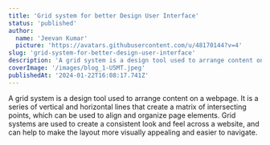 ```yaml
---
title: 'Grid system for better Design User Interface'
status: 'published'
author:
  name: 'Jeevan Kumar'
  picture: 'https://avatars.githubusercontent.com/u/48170144?v=4'
slug: 'grid-system-for-better-design-user-interface'
description: 'A grid system is a design tool used to arrange content on a webpage. It is a series of vertical and horizontal lines that create a matrix of intersecting points, which can be used to align and organize page elements. Grid systems are used to create a consistent look and feel across a website, and can help to make the layout more visually appealing and easier to navigate.'
coverImage: '/images/blog_1-U5MT.jpeg'
publishedAt: '2024-01-22T16:08:17.741Z'
---
```


A grid system is a design tool used to arrange content on a webpage. It is a series of vertical and horizontal lines that create a matrix of intersecting points, which can be used to align and organize page elements. Grid systems are used to create a consistent look and feel across a website, and can help to make the layout more visually appealing and easier to navigate.